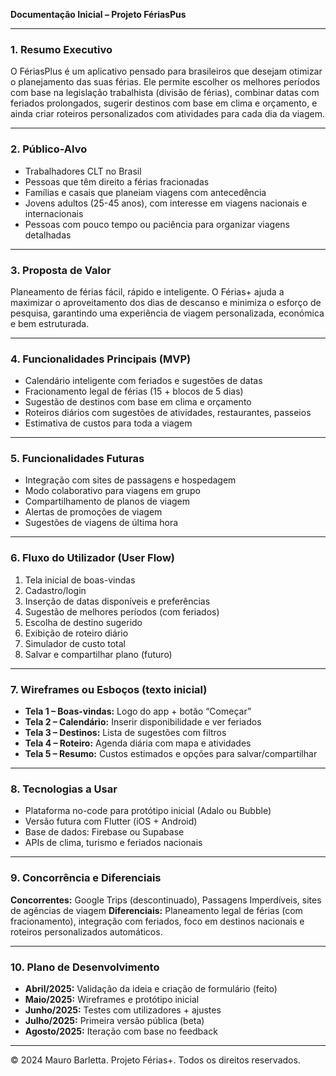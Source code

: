 **Documentação Inicial – Projeto FériasPus**

---

### 1. Resumo Executivo
O FériasPlus é um aplicativo pensado para brasileiros que desejam otimizar o planejamento das suas férias. Ele permite escolher os melhores períodos com base na legislação trabalhista (divisão de férias), combinar datas com feriados prolongados, sugerir destinos com base em clima e orçamento, e ainda criar roteiros personalizados com atividades para cada dia da viagem.

---

### 2. Público-Alvo
- Trabalhadores CLT no Brasil
- Pessoas que têm direito a férias fracionadas
- Famílias e casais que planeiam viagens com antecedência
- Jovens adultos (25-45 anos), com interesse em viagens nacionais e internacionais
- Pessoas com pouco tempo ou paciência para organizar viagens detalhadas

---

### 3. Proposta de Valor
Planeamento de férias fácil, rápido e inteligente. O Férias+ ajuda a maximizar o aproveitamento dos dias de descanso e minimiza o esforço de pesquisa, garantindo uma experiência de viagem personalizada, económica e bem estruturada.

---

### 4. Funcionalidades Principais (MVP)
- Calendário inteligente com feriados e sugestões de datas
- Fracionamento legal de férias (15 + blocos de 5 dias)
- Sugestão de destinos com base em clima e orçamento
- Roteiros diários com sugestões de atividades, restaurantes, passeios
- Estimativa de custos para toda a viagem

---

### 5. Funcionalidades Futuras
- Integração com sites de passagens e hospedagem
- Modo colaborativo para viagens em grupo
- Compartilhamento de planos de viagem
- Alertas de promoções de viagem
- Sugestões de viagens de última hora

---

### 6. Fluxo do Utilizador (User Flow)
1. Tela inicial de boas-vindas
2. Cadastro/login
3. Inserção de datas disponíveis e preferências
4. Sugestão de melhores períodos (com feriados)
5. Escolha de destino sugerido
6. Exibição de roteiro diário
7. Simulador de custo total
8. Salvar e compartilhar plano (futuro)

---

### 7. Wireframes ou Esboços (texto inicial)
- **Tela 1 – Boas-vindas:** Logo do app + botão “Começar”
- **Tela 2 – Calendário:** Inserir disponibilidade e ver feriados
- **Tela 3 – Destinos:** Lista de sugestões com filtros
- **Tela 4 – Roteiro:** Agenda diária com mapa e atividades
- **Tela 5 – Resumo:** Custos estimados e opções para salvar/compartilhar

---

### 8. Tecnologias a Usar
- Plataforma no-code para protótipo inicial (Adalo ou Bubble)
- Versão futura com Flutter (iOS + Android)
- Base de dados: Firebase ou Supabase
- APIs de clima, turismo e feriados nacionais

---

### 9. Concorrência e Diferenciais
**Concorrentes:** Google Trips (descontinuado), Passagens Imperdíveis, sites de agências de viagem
**Diferenciais:** Planeamento legal de férias (com fracionamento), integração com feriados, foco em destinos nacionais e roteiros personalizados automáticos.

---

### 10. Plano de Desenvolvimento
- **Abril/2025:** Validação da ideia e criação de formulário (feito)
- **Maio/2025:** Wireframes e protótipo inicial
- **Junho/2025:** Testes com utilizadores + ajustes
- **Julho/2025:** Primeira versão pública (beta)
- **Agosto/2025:** Iteração com base no feedback

---

© 2024 Mauro Barletta. Projeto Férias+. Todos os direitos reservados.
